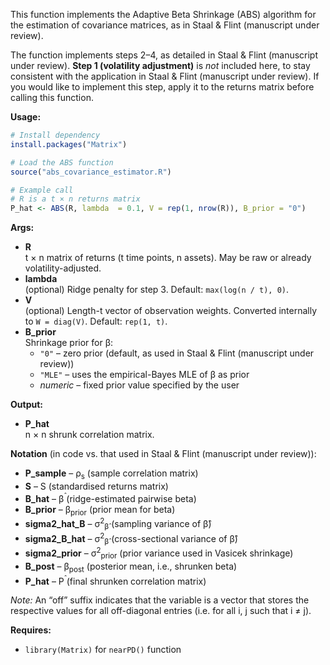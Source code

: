 This function implements the Adaptive Beta Shrinkage (ABS) algorithm for the estimation of covariance matrices, as in Staal & Flint (manuscript under review).

The function implements steps 2–4, as detailed in Staal & Flint (manuscript under review). **Step 1 (volatility adjustment)** is *not* included here, to stay consistent with the application in Staal & Flint (manuscript under review). If you would like to implement this step, apply it to the returns matrix before calling this function.

**Usage:**
```r
# Install dependency
install.packages("Matrix")

# Load the ABS function
source("abs_covariance_estimator.R")

# Example call
# R is a t × n returns matrix
P_hat <- ABS(R, lambda  = 0.1, V = rep(1, nrow(R)), B_prior = "0")
```

**Args:**
* **R**  
  t × n matrix of returns (t time points, n assets). May be raw or already volatility-adjusted.  
* **lambda**  
  (optional) Ridge penalty for step 3. Default: `max(log(n / t), 0)`.  
* **V**  
  (optional) Length-t vector of observation weights. Converted internally to `W = diag(V)`. Default: `rep(1, t)`.  
* **B_prior**  
  Shrinkage prior for β:  
  * `"0"` – zero prior (default, as used in Staal & Flint (manuscript under review))  
  * `"MLE"` – uses the empirical-Bayes MLE of β as prior  
  * *numeric* – fixed prior value specified by the user  

**Output:**
* **P_hat**  
  n × n shrunk correlation matrix.  

**Notation** (in code vs. that used in Staal & Flint (manuscript under review)):

- **P_sample** – ρ<sub>s</sub> (sample correlation matrix)  
- **S** – S (standardised returns matrix)  
- **B_hat** – β<sup>̂</sup> (ridge-estimated pairwise beta)  
- **B_prior** – β<sub>prior</sub> (prior mean for beta)  
- **sigma2_hat_B** – σ<sup>2</sup><sub>β̂</sub> (sampling variance of β̂)  
- **sigma2_B_hat** – σ<sup>2</sup><sub>β̂</sub> (cross-sectional variance of β̂)  
- **sigma2_prior** – σ<sup>2</sup><sub>prior</sub> (prior variance used in Vasicek shrinkage)  
- **B_post** – β<sub>post</sub> (posterior mean, i.e., shrunken beta)  
- **P_hat** – P<sup>̂</sup> (final shrunken correlation matrix) 

*Note:* An “off” suffix indicates that the variable is a vector that stores the respective values for all off-diagonal entries (i.e. for all i, j such that i ≠ j).

**Requires:**
* `library(Matrix)` for `nearPD()` function
